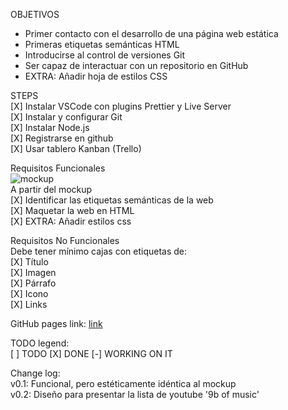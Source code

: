 OBJETIVOS
  * Primer contacto con el desarrollo de una página web estática
  * Primeras etiquetas semánticas HTML
  * Introducirse al control de versiones Git
  * Ser capaz de interactuar con un repositorio en GitHub
  * EXTRA: Añadir hoja de estilos CSS

  STEPS  
  [X] Instalar VSCode con plugins Prettier y Live Server  
  [X] Instalar y configurar Git  
  [X] Instalar Node.js  
  [X] Registrarse en github  
  [X] Usar tablero Kanban (Trello)  

  Requisitos Funcionales  
  ![mockup](https://aspiring-gaura-1f9.notion.site/image/https%3A%2F%2Fs3-us-west-2.amazonaws.com%2Fsecure.notion-static.com%2F15729f0c-c19b-4df1-b0b6-595729d0055d%2FUntitled.png?table=block&id=e3d45dde-0001-4cde-9421-7fae13ed8018&spaceId=c326e8f3-8d9e-4edc-aede-878e6ca6fca3&width=1920&userId=&cache=v2 "mockup")  
  A partir del mockup  
  [X] Identificar las etiquetas semánticas de la web  
  [X] Maquetar la web en HTML  
  [X] EXTRA: Añadir estilos css  

  Requisitos No Funcionales  
  Debe tener mínimo cajas con etiquetas de:  
  [X] Título  
  [X] Imagen  
  [X] Párrafo  
  [X] Icono  
  [X] Links  

  GitHub pages link: [link](https://jaumevibu.github.io/mi_primera_web/ 'GitHub Pages link')

  TODO legend:  
  [ ] TODO
  [X] DONE
  [-] WORKING ON IT

  Change log:  
    v0.1: Funcional, pero estéticamente idéntica al mockup  
    v0.2: Diseño para presentar la lista de youtube '9b of music'  